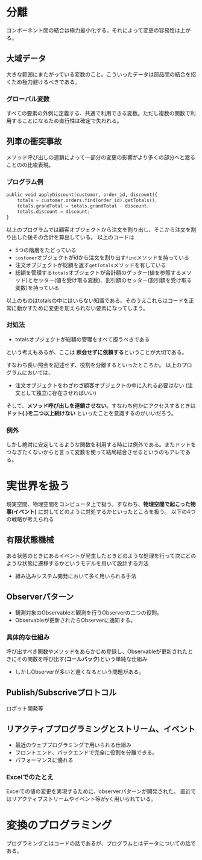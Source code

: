 # 分離
コンポーネント間の結合は極力最小化する。それによって変更の容易性は上がる。

## 大域データ
大きな範囲にまたがっている変数のこと。こういったデータは部品間の結合を招くため極力避けるべきである。
### グローバル変数
すべての要素の外側に定義する、共通で利用できる変数。ただし複数の関数で利用することになるため直行性は確定で失われる。
## 列車の衝突事故
メソッド呼び出しの連鎖によって一部分の変更の影響がより多くの部分へと渡ることのの比喩表現。
### プログラム例
```python
public void applyDiscount(customor, order_id, discount){
    totals = customer.orders.find(order_id).getTotals();
    totals.grandTotal = totals.grandTotal - discount;
    totals.discount = discount;
}
```
以上のプログラムでは顧客オブジェクトから注文を割り出し、そこから注文を割り出した後その合計を算出している。
以上のコードは
- 5つの階層をたどっている
- `costomer`オブジェクトがidから注文を割り出す`find`メソッドを持っている
- 注文オブジェクトが総額を返す`getTotals`メソッドを有している
- 総額を管理する`totals`オブジェクトが合計額のゲッター(値を参照するメソッド)とセッター(値を受け取る変数)、割引額のセッター(割引額を受け取る変数)を持っている

以上のものはtotalsの中にはいらない知識である。そのうえこれらはコードを正常に動かすために変更を加えられない要素になってしまう。

### 対処法
- totalsオブジェクトが総額の管理をすべて担うべきである

という考えもあるが、ここは
**照会せずに依頼する**ということが大切である。

すなわち長い照会を記述せず、役割を分離するといったところか。
以上のプログラムにおいては、
- 注文オブジェクトをわざわざ顧客オブジェクトの中に入れる必要はない
(注文として独立に存在させればいい)

そして、**メソッド呼び出しを連鎖させない**。すなわち何かにアクセスするときは**ドット(.)を二つ以上続けない** といったことを意識するのがいいだろう。

### 例外
しかし絶対に安定してるような関数を利用する時には例外である。またドットをつなぎたくないからと言って変数を使って結局結合させるというのもアレである。

## 
# 実世界を扱う
現実空間、物理空間をコンピュータ上で扱う。すなわち、**物理空間で起こった物事(イベント)** に対してどのように対処するかといったところを扱う。
以下の4つの戦略が考えられる
## 有限状態機械
ある状態のときにあるイベントが発生したときどのような処理を行って次にどのような状態に遷移するかというモデルを用いて設計する方法
- 組み込みシステム開発において多く用いられる手法
## Observerパターン
- 観測対象のObservableと観測を行うObserverの二つの役割。
- Observableが更新されたらObserverに通知する。
### 具体的な仕組み
呼び出すべき関数やメソッドをあらかじめ登録し、Observableが更新されたときにその関数を呼び出す(**コールバック**)という単純な仕組み
- しかしObserverが多いと遅くなるという問題がある。
## Publish/Subscriveプロトコル
ロボット開発等
## リアクティブプログラミングとストリーム、イベント
- 最近のウェブプログラミングで用いられる仕組み
- フロントエンド、バックエンドで完全に役割を分離できる。
- パフォーマンスに優れる
### Excelでのたとえ
Excelでの値の変更を実現するために、observerパターンが開発された。
直近ではリアクティブストリームやイベント等がyく用いられている。

# 変換のプログラミング
プログラミングとはコードの話であるが、プログラムとはデータについての話である。
